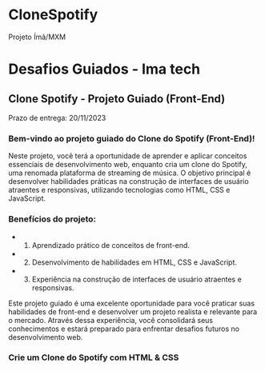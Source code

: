# CloneSpotify

Projeto Ímã/MXM

# Desafios Guiados - Ima tech

## **Clone Spotify - Projeto Guiado (Front-End)**

Prazo de entrega: 20/11/2023

### **Bem-vindo ao projeto guiado do Clone do Spotify (Front-End)!**

Neste projeto, você terá a oportunidade de aprender e aplicar conceitos essenciais de desenvolvimento web, enquanto cria um clone do Spotify, uma renomada plataforma de streaming de música. O objetivo principal é desenvolver habilidades práticas na construção de interfaces de usuário atraentes e responsivas, utilizando tecnologias como HTML, CSS e JavaScript.

### **Benefícios do projeto:**

- 1. Aprendizado prático de conceitos de front-end.
- 2. Desenvolvimento de habilidades em HTML, CSS e JavaScript.
- 3. Experiência na construção de interfaces de usuário atraentes e responsivas.

Este projeto guiado é uma excelente oportunidade para você praticar suas habilidades de front-end e desenvolver um projeto realista e relevante para o mercado. Através dessa experiência, você consolidará seus conhecimentos e estará preparado para enfrentar desafios futuros no desenvolvimento web.

### **Crie um Clone do Spotify com HTML & CSS**
